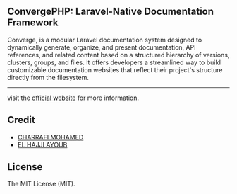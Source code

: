 ## ConvergePHP: Laravel-Native Documentation Framework

Converge, is a modular Laravel documentation system designed to dynamically generate, organize, and present documentation, API references, and related content based on a structured hierarchy of versions, clusters, groups, and files. It offers developers a streamlined way to build customizable documentation websites that reflect their project's structure directly from the filesystem.

---

visit the [official website](https://convergephp.com) for more information.

## Credit 
- [CHARRAFI MOHAMED](https://github.com/CharrafiMed)
- [EL HAJJI AYOUB](https://github.com/Ayoubhj866)

## License
The MIT License (MIT). 


